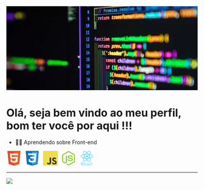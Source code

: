 <img src = "vscode.jpg" width = "900px">

# Olá, seja bem vindo ao meu perfil, bom ter você por aqui !!!
<div id="badges">
  <a href = "https://github.com/Marcello08m%22%3E
    <img src="https://img.shields.io/badge/LinkedIn-blue?style=for-the-badge&logo=linkedin&logoColor=white" alt="LinkedIn Badge"/>
  </a>
</div>

- 👩‍💻 Aprendendo sobre Front-end

<div>
 <img src="https://github.com/devicons/devicon/blob/master/icons/html5/html5-original.svg" title="HTML5" alt="HTML" width="40" height="40"/>&nbsp;
 <img src="https://github.com/devicons/devicon/blob/master/icons/css3/css3-original.svg" title="CSS3" alt="CSS" width="40" height="40"/>&nbsp;
 <img src="https://github.com/devicons/devicon/blob/master/icons/javascript/javascript-original.svg" title="JavaScript" alt="JavaScript" width="40" height="40"/>&nbsp;
 <img src="https://github.com/devicons/devicon/blob/master/icons/nodejs/nodejs-original.svg" title="Nodejs" alt="Nodejs" width="40" height="40"/>&nbsp;
 <img src="https://github.com/devicons/devicon/blob/master/icons/react/react-original-wordmark.svg" title="React" alt="React" width="40" height="40"/>&nbsp;
</div>

---

<div align = "left">
<img height = "200em" src="https://github-readme-stats.vercel.app/api/top-langs/?username=Marcello08m&show_icons=true&theme=tokyonight&count_private=true%22/%3E
<img height = "200em" src="https://github-readme-stats.vercel.app/api?username=Marcello08m&show_icons=true&show_icons=true&theme=tokyonight&count_private=true" />
</div>
